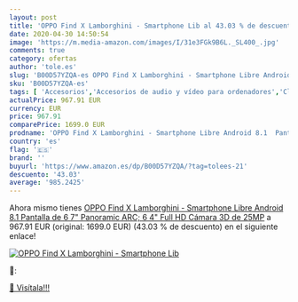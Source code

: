 ```yaml
---
layout: post
title: 'OPPO Find X Lamborghini - Smartphone Lib al 43.03 % de descuento'
date: 2020-04-30 14:50:54
image: 'https://m.media-amazon.com/images/I/31e3FGk9B6L._SL400_.jpg'
comments: true
category: ofertas
author: 'tole.es'
slug: 'B00D57YZQA-es OPPO Find X Lamborghini - Smartphone Libre Android 8.1...'
sku: 'B00D57YZQA-es'
tags: [ 'Accesorios','Accesorios de audio y vídeo para ordenadores','Clientes de streaming','Dispositivos para el streaming','Electrónica','Equipos de audio y Hi-Fi','Informática','Smartwatches','Tablets','Tecnología para vestir','Webcams y telefonía VoIP','android', ]
actualPrice: 967.91 EUR
currency: EUR
price: 967.91
comparePrice: 1699.0 EUR
prodname: 'OPPO Find X Lamborghini - Smartphone Libre Android 8.1  Pantalla de 6 7" Panoramic ARC; 6 4" Full HD Cámara 3D de 25MP'
country: 'es'
flag: '🇪🇸'
brand: ''
buyurl: 'https://www.amazon.es/dp/B00D57YZQA/?tag=tolees-21'
descuento: '43.03'
average: '985.2425'
---
```


Ahora mismo tienes [OPPO Find X Lamborghini - Smartphone Libre Android 8.1  Pantalla de 6 7" Panoramic ARC; 6 4" Full HD Cámara 3D de 25MP](https://www.amazon.es/dp/B00D57YZQA/?tag=tolees-21) a 967.91 EUR (original: 1699.0 EUR) (43.03 %  de descuento) en el siguiente enlace!

[![OPPO Find X Lamborghini - Smartphone Lib](https://m.media-amazon.com/images/I/31e3FGk9B6L._SL400_.jpg)](https://www.amazon.es/dp/B00D57YZQA/?tag=tolees-21)

🔎:


[🛒 Visítala!!!](https://www.amazon.es/dp/B00D57YZQA/?tag=tolees-21)
